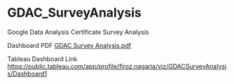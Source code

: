 # GDAC_SurveyAnalysis
Google Data Analysis Certificate Survey Analysis

Dashboard PDF
[GDAC Survey Analysis.pdf](https://github.com/firoz-nagaria/GDAC_SurveyAnalysis/files/12027304/Dashboard.pdf)

Tableau Dashboard Link
https://public.tableau.com/app/profile/firoz.nagaria/viz/GDACSurveyAnalysis/Dashboard1




